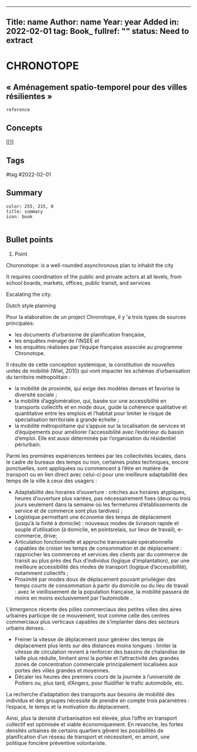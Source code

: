 

---
Title: 			name
Author:	name
Year:			year
Added in:		2022-02-01
tag:			Book_
fullref: 		""
status:			Need to extract
---
#    CHRONOTOPE
##    « Aménagement spatio-temporel  pour des villes résilientes »

```ad-quote
reference
```
## Concepts
[[]]
## Tags
#tag 
#2022-02-01

## Summary
```ad-info
color: 255, 215, 0
title: summary
icon: book


```
## Bullet points
1. Point

Choronotope: is a well-rounded asynchronous plan to inhabit the city 

It requires coordination of the public and private actors at all levels, from school boards, markets, offices, public transit, and services

Escalating the city. 

Dutch style planning 

Pour la elaboration de un project Chronotope, il y 'a trois types de sources principales:
- les  documents d’urbanisme de planification française, 
- les enquêtes ménage de l’INSEE et 
- les enquêtes réalisées par l’équipe française associée au programme Chronotope.


Il résulte de cette conception systémique, la constitution de nouvelles unités de mobilité (Wiel, 2010) qui vont impacter les schémas d’urbanisation du territoire métropolitain : 
- la mobilité de proximité, qui exige des modèles denses et favorise la diversité sociale ;
- la mobilité d’agglomération, qui, basée sur une accessibilité en transports collectifs et en mode doux, guide la cohérence qualitative et quantitative entre les emplois et l’habitat pour limiter le risque de spécialisation territoriale à grande échelle ;
- la mobilité métropolitaine qui s’appuie sur la localisation de services et d’équipements pour améliorer l’accessibilité avec l’extérieur du bassin d’emploi. Elle est aussi déterminée par l’organisation du résidentiel périurbain.


Parmi les premières expériences tentées par les collectivités locales, dans le cadre de bureaux des temps ou non, certaines pistes techniques, encore ponctuelles, sont appliquées ou commencent à  l’être en matière de transport ou en lien direct avec celui-ci pour une meilleure adaptabilité  des temps de la ville à ceux des usagers :  
- Adaptabilité des horaires d’ouverture : crèches aux horaires atypiques, heures  d’ouverture plus variées, pas nécessairement fixes (deux ou trois jours seulement dans la semaine où les fermetures d’établissements de service et de commerce sont plus tardives) ;
- Logistique permettant une économie des temps de déplacement (jusqu’à la fixité à domicile) : nouveaux modes de livraison rapide et souple d’utilisation (à domicile, en pointsrelais, sur lieux de travail), e-commerce, drive;
- Articulation fonctionnelle et approche transversale opérationnelle capables de croiser les temps de consommation et de déplacement : rapprocher les commerces et services des clients par du commerce de transit au plus près des flux d’individus (logique d’implantation), par une meilleure accessibilité des modes de transport (logique d’accessibilité), notamment collectifs ;
- Proximité par modes doux de déplacement pouvant privilégier des temps courts de consommation à partir du domicile ou du lieu de travail : avec le vieillissement de la population française, la mobilité passera de moins en moins exclusivement par l’automobile .

L’émergence récente des pôles commerciaux des petites villes des aires urbaines participe de ce mouvement, tout comme celle des centres commerciaux plus verticaux capables de s’implanter dans des secteurs urbains denses.
   - Freiner la vitesse de déplacement pour générer des temps de déplacement plus lents sur  des distances moins longues : limiter la vitesse de circulation revient à renforcer des bassins  de chalandise de taille plus réduite, limitant ainsi la portée et l’attractivité des grandes zones  de concentration commerciale principalement localisées aux portes des villes grandes et  moyennes.
   - Décaler les heures des premiers cours de la journée à l’université de Poitiers ou, plus tard, d’Angers, pour fluidifier le trafic automobile, etc.

La recherche d’adaptation des transports aux besoins de mobilité des individus et des groupes nécessite de prendre en compte trois paramètres : l’espace, le temps et la motivation du déplacement.

Ainsi, plus la densité d’urbanisation est élevée, plus l’offre en transport collectif est optimisée et viable économiquement. En revanche, les fortes densités urbaines de certains quartiers gênent les possibilités de planification d’un réseau de transport et nécessitent, en amont, une politique foncière préventive volontariste.
